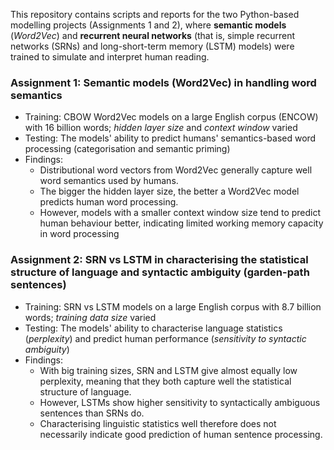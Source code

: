 This repository contains scripts and reports for the two Python-based modelling projects (Assignments 1 and 2), where **semantic models** (_Word2Vec_) and **recurrent neural networks** (that is, simple recurrent networks (SRNs) and long-short-term memory (LSTM) models) were trained to simulate and interpret human reading.

### Assignment 1: Semantic models (Word2Vec) in handling word semantics
- Training: CBOW Word2Vec models on a large English corpus (ENCOW) with 16 billion words; _hidden layer size_ and _context window_ varied
- Testing: The models' ability to predict humans' semantics-based word processing (categorisation and semantic priming)
- Findings:
  - Distributional word vectors from Word2Vec generally capture well word semantics used by humans.
  - The bigger the hidden layer size, the better a Word2Vec model predicts human word processing.
  - However, models with a smaller context window size tend to predict human behaviour better, indicating limited working memory capacity in word processing

### Assignment 2: SRN vs LSTM in characterising the statistical structure of language and syntactic ambiguity (garden-path sentences)
- Training: SRN vs LSTM models on a large English corpus with 8.7 billion words; _training data size_ varied
- Testing: The models' ability to characterise language statistics (_perplexity_) and predict human performance (_sensitivity to syntactic ambiguity_)
- Findings:
  - With big training sizes, SRN and LSTM give almost equally low perplexity, meaning that they both capture well the statistical structure of language.
  - However, LSTMs show higher sensitivity to syntactically ambiguous sentences than SRNs do.
  - Characterising linguistic statistics well therefore does not necessarily indicate good prediction of human sentence processing.
